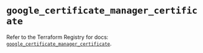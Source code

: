# `google_certificate_manager_certificate`

Refer to the Terraform Registry for docs: [`google_certificate_manager_certificate`](https://registry.terraform.io/providers/hashicorp/google-beta/5.30.0/docs/resources/google_certificate_manager_certificate).
